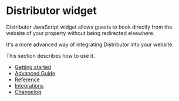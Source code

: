 # Distributor widget

Distributor JavaScript widget allows guests to book directly from the website of your property without being redirected elsewhere.

It's a more advanced way of integrating Distributor into your website.

This section describes how to use it.

* [Getting started](./getting-started.md)
* [Advanced Guide](./advanced-guide.md)
* [Reference](./reference.md)
* [Integrations](./integrations.md)
* [Changelog](./changelog.md)
